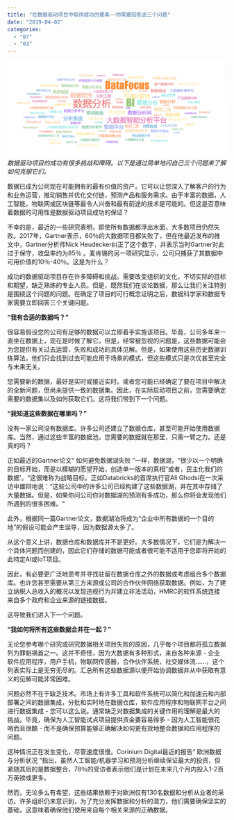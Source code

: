 ```yaml
---
title: "在数据驱动项目中取得成功的要素——你需要回答这三个问题"
date: "2019-04-02"
categories: 
  - "07"
  - "03"
---
```


_![](images/微信截图_20190124175358.png)数据驱动项目的成功有很多挑战和障碍。以下是通过简单地问自己三个问题来了解如何克服它们。_

数据已成为公司现在可能拥有的最有价值的资产。它可以让您深入了解客户的行为和业务运营，推动销售并优化交付链，预测产品和服务需求。由于丰富的数据，人工智能，物联网或区块链等最令人兴奋和最有前途的技术是可能的。但这是否意味着数据的可用性是数据驱动项目成功的保证？

不幸的是，最近的一些研究表明，即使所有数据都浮出水面，大多数项目仍然失败。2017年，Gartner表示，60％的大数据项目都失败了，但在他最近发布的推文中，Gartner分析师Nick Heudecker纠正了这个数字，并表示当时Gartner对此过于保守，收盘率约为85％ 。麦肯锡的另一项研究显示，公司只捕获了其数据中可用价值的10％-40％。这是为什么？

成功的数据驱动项目存在许多障碍和挑战。需要改变组织的文化，不切实际的目标和期望，缺乏熟练的专业人员。但是，既然我们在谈论数据，那么让我们关注特别是围绕这个问题的问题。在确定了项目的可行概念证明之后，数据科学家和数据专家需要立即回答三个关键问题。

**“我有合适的数据吗？”**

很容易假设您的公司有足够的数据可以立即着手实施该项目。毕竟，公司多年来一直坐在数据上，现在是时候了解它。但是，经常被忽视的问题是，这些数据可能会为您提供有关过去运营，失败和成功的具体见解。但是，如果使用这些历史数据训练算法，他们只会找到过去可能应用于场景的模式，但这些模式只是次优甚至完全与未来无关。

您需要新的数据，最好是实时或接近实时。或者您可能已经确定了要在项目中解决的全新问题，但尚未提供一致的数据集。因此，在实际启动项目之前，您需要确定需要的数据集以及如何获取它们。这将我们带到下一个问题。

**“我知道这些数据在哪里吗？”**

没有一家公司没有数据库。许多公司还建立了数据仓库，甚至可能开始使用数据库。当然，通过这些丰富的数据池，您需要的数据就在那里，只需一臂之力。还是真的吗？

正如最近的Gartner论文“ 如何避免数据湖失败 ”一样，数据湖，“很少以一个明确的目标开始，而是以模糊的愿望开始，创造单一版本的真相”或者，民主化我们的数据'。“这很难称为战略目标。正如Databricks的首席执行官Ali Ghodsi在一次采访中雄辩地说：“这些公司中的许多公司已经构建了这些数据湖，并在其中存储了大量数据。但是，如果你问公司你对数据湖的预测有多成功，那么你将会发现他们所遇到的很多困难。“

此外，根据同一篇Gartner论文，数据湖泊将成为“企业中所有数据的一个目的地”的假设可能会产生误导，因为数据源太多了。

从这个意义上讲，数据仓库和数据库并不是更好。大多数情况下，它们是为解决一个具体问题而创建的，因此它们存储的数据可能或者很可能不适用于您即将开始的此特定AI或IoT项目。

因此，有必要更广泛地思考并寻找驻留在数据仓库之外的数据或考虑组合多个数据库。也许您甚至需要从第三方来源或公司的合作伙伴网络获取数据。例如，为了建立纳税人总收入的概况以发现违规行为并建立非法活动，HMRC的软件系统连接来自多个政府和企业来源的链接数据。

这导致我们进入下一个问题。

**“我如何将所有这些数据合并在一起？”**

无论您参考哪个研究或研究数据相关项目失败的原因，几乎每个项目都将孤立数据列为罪魁祸首之一。这并不奇怪，因为大数据有多种形式，来自各种来源 - 企业软件应用程序，用户手机，物联网传感器，合作伙伴系统，社交媒体流......，这个列表实际上是无穷无尽的。汇总所有这些数据源以便开始协调数据并从中获取有意义的见解可能非常困难。

问题必然不在于缺乏技术。市场上有许多工具和软件系统可以简化和加速云和内部部署之间的数据集成，分批和实时地在数据仓库，软件应用程序和物联网平台之间进行数据集成 - 您可以这么说。通常缺乏对数据集成的关键作用的理解是最大的挑战。毕竟，确保为人工智能试点项目提供资金要容易得多 - 因为人工智能很花哨而且很酷 - 而不是确保预算能够正确解决如何更有效地整合数据和应用程序的问题。

这种情况正在发生变化，尽管速度很慢。Corinium Digital最近的报告“ 欧洲数据与分析状况 ”指出，虽然人工智能/机器学习和预测分析继续保证最大的投资，但紧随其后的是数据整合，78％的受访者表示他们是计划在未来几个月内投入1-2百万英镑或更多。

然而，无论多么有希望，这些结果依赖于对欧洲仅有130名数据和分析从业者的采访。许多组织仍未意识到，为了充分发挥数据和分析的潜力，他们需要确保坚实的基础，这意味着确保他们使用来自每个相关来源的正确数据。
